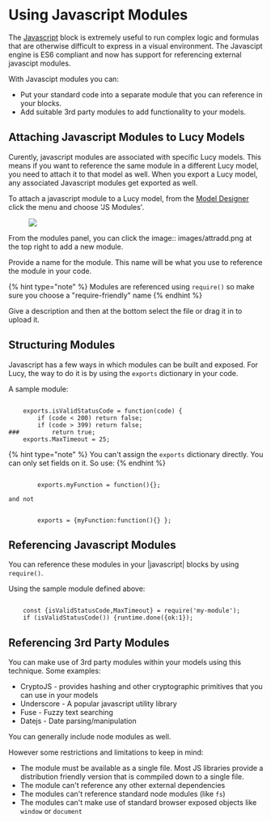 

# Using Javascript Modules

The [Javascript](blocks.md#es6javascript-ref) block is extremely useful to run complex logic and formulas that are otherwise difficult to express in a visual environment.
The Javascipt engine is ES6 compliant and now has support for referencing external javascipt modules.

With Javascipt modules you can:

* Put your standard code into a separate module that you can reference in your blocks.
* Add suitable 3rd party modules to add functionality to your models.


## Attaching Javascript Modules to Lucy Models
Curently, javascript modules are associated with specific Lucy models.
This means if you want to reference the same module in a different Lucy model, you need to attach it to that model as well.
When you export a Lucy model, any associated Javascript modules get exported as well.

To attach a javascript module to a Lucy model, from the [Model Designer](modeldesigner.md#model-designer) click the menu and choose 'JS Modules'.


<figure><img src=' images/jsmodules.png'></figure>


From the modules panel, you can click the image:: images/attradd.png at the top right to add a new module.

Provide a name for the module. This name will be what you use to reference the module in your code.

{% hint type="note" %}
    Modules are referenced using `require()`  so make sure you choose a "require-friendly" name {% endhint %}

Give a description and then at the bottom select the file or drag it in to upload it.


## Structuring Modules
Javascript has a few ways in which modules can be built and exposed.
For Lucy, the way to do it is by using the  `exports` dictionary in your code.

A sample module:

```

    exports.isValidStatusCode = function(code) {
        if (code < 200) return false;
        if (code > 399) return false;
###         return true;
    exports.MaxTimeout = 25;

```

{% hint type="note" %}
    You can't assign the `exports` dictionary directly. You can only set fields on it.
    So use: {% endhint %}

```

        exports.myFunction = function(){};

```

    and not

```

        exports = {myFunction:function(){} };

```


## Referencing Javascript Modules
You can reference these modules in your |javascript| blocks by using  `require()`.


Using the sample module defined above:

```

    const {isValidStatusCode,MaxTimeout} = require('my-module');
    if (isValidStatusCode()) {runtime.done({ok:1});

```

    

## Referencing 3rd Party Modules
You can make use of 3rd party modules within your models using this technique.
Some examples:

* CryptoJS - provides hashing and other cryptographic primitives that you can use in your models
* Underscore - A popular javascript utility library
* Fuse - Fuzzy text searching
* Datejs - Date parsing/manipulation

You can generally include node modules as well. 

However some restrictions and limitations to keep in mind:

* The module must be available as a single file. Most JS libraries provide a distribution friendly version that is commpiled down to a single file.
* The module can't reference any other external dependencies
* The modules can't reference standard node modules (like `fs`)
* The modules can't make use of standard browser exposed objects like `window` or `document`
